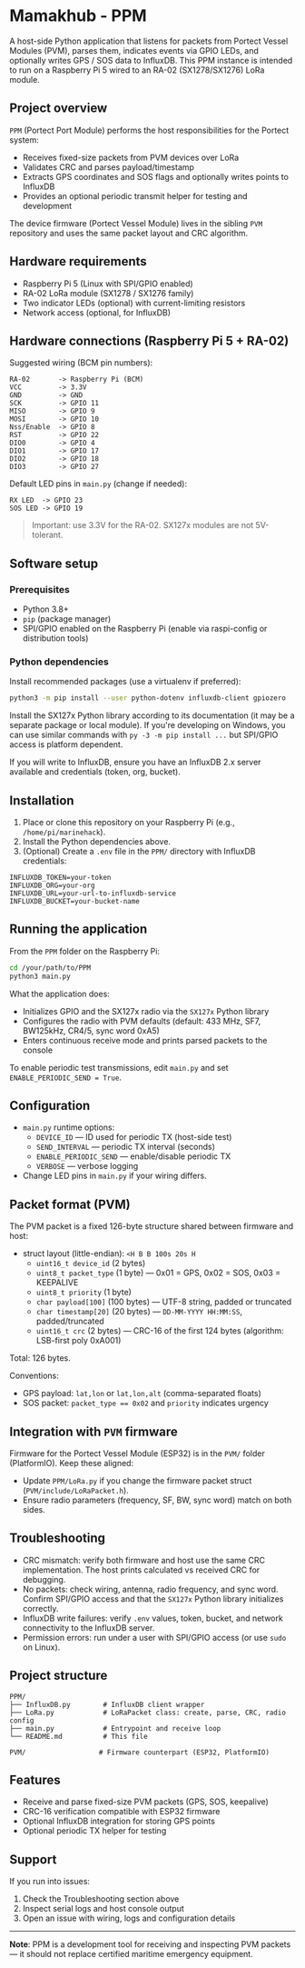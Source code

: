 # Mamakhub - PPM

A host-side Python application that listens for packets from Portect Vessel Modules (PVM), parses them, indicates events via GPIO LEDs, and optionally writes GPS / SOS data to InfluxDB. This PPM instance is intended to run on a Raspberry Pi 5 wired to an RA-02 (SX1278/SX1276) LoRa module.

## Project overview

`PPM` (Portect Port Module) performs the host responsibilities for the Portect system:

- Receives fixed-size packets from PVM devices over LoRa
- Validates CRC and parses payload/timestamp
- Extracts GPS coordinates and SOS flags and optionally writes points to InfluxDB
- Provides an optional periodic transmit helper for testing and development

The device firmware (Portect Vessel Module) lives in the sibling `PVM` repository and uses the same packet layout and CRC algorithm.

## Hardware requirements

- Raspberry Pi 5 (Linux with SPI/GPIO enabled)
- RA-02 LoRa module (SX1278 / SX1276 family)
- Two indicator LEDs (optional) with current-limiting resistors
- Network access (optional, for InfluxDB)

## Hardware connections (Raspberry Pi 5 + RA-02)

Suggested wiring (BCM pin numbers):

```
RA-02       -> Raspberry Pi (BCM)
VCC         -> 3.3V
GND         -> GND
SCK         -> GPIO 11
MISO        -> GPIO 9
MOSI        -> GPIO 10
Nss/Enable  -> GPIO 8
RST         -> GPIO 22
DIO0        -> GPIO 4
DIO1        -> GPIO 17
DIO2        -> GPIO 18
DIO3        -> GPIO 27
```

Default LED pins in `main.py` (change if needed):

```
RX LED  -> GPIO 23
SOS LED -> GPIO 19
```

> Important: use 3.3V for the RA-02. SX127x modules are not 5V-tolerant.

## Software setup

### Prerequisites

- Python 3.8+
- `pip` (package manager)
- SPI/GPIO enabled on the Raspberry Pi (enable via raspi-config or distribution tools)

### Python dependencies

Install recommended packages (use a virtualenv if preferred):

```bash
python3 -m pip install --user python-dotenv influxdb-client gpiozero
```

Install the SX127x Python library according to its documentation (it may be a separate package or local module). If you're developing on Windows, you can use similar commands with `py -3 -m pip install ...` but SPI/GPIO access is platform dependent.

If you will write to InfluxDB, ensure you have an InfluxDB 2.x server available and credentials (token, org, bucket).

## Installation

1. Place or clone this repository on your Raspberry Pi (e.g., `/home/pi/marinehack`).
2. Install the Python dependencies above.
3. (Optional) Create a `.env` file in the `PPM/` directory with InfluxDB credentials:

```
INFLUXDB_TOKEN=your-token
INFLUXDB_ORG=your-org
INFLUXDB_URL=your-url-to-influxdb-service
INFLUXDB_BUCKET=your-bucket-name
```

## Running the application

From the `PPM` folder on the Raspberry Pi:

```bash
cd /your/path/to/PPM
python3 main.py
```

What the application does:

- Initializes GPIO and the SX127x radio via the `SX127x` Python library
- Configures the radio with PVM defaults (default: 433 MHz, SF7, BW125kHz, CR4/5, sync word 0xA5)
- Enters continuous receive mode and prints parsed packets to the console

To enable periodic test transmissions, edit `main.py` and set `ENABLE_PERIODIC_SEND = True`.

## Configuration

- `main.py` runtime options:
  - `DEVICE_ID` — ID used for periodic TX (host-side test)
  - `SEND_INTERVAL` — periodic TX interval (seconds)
  - `ENABLE_PERIODIC_SEND` — enable/disable periodic TX
  - `VERBOSE` — verbose logging
- Change LED pins in `main.py` if your wiring differs.

## Packet format (PVM)

The PVM packet is a fixed 126-byte structure shared between firmware and host:

- struct layout (little-endian): `<H B B 100s 20s H`
  - `uint16_t device_id` (2 bytes)
  - `uint8_t packet_type` (1 byte) — 0x01 = GPS, 0x02 = SOS, 0x03 = KEEPALIVE
  - `uint8_t priority` (1 byte)
  - `char payload[100]` (100 bytes) — UTF-8 string, padded or truncated
  - `char timestamp[20]` (20 bytes) — `DD-MM-YYYY HH:MM:SS`, padded/truncated
  - `uint16_t crc` (2 bytes) — CRC-16 of the first 124 bytes (algorithm: LSB-first poly 0xA001)

Total: 126 bytes.

Conventions:

- GPS payload: `lat,lon` or `lat,lon,alt` (comma-separated floats)
- SOS packet: `packet_type == 0x02` and `priority` indicates urgency

## Integration with `PVM` firmware

Firmware for the Portect Vessel Module (ESP32) is in the `PVM/` folder (PlatformIO). Keep these aligned:

- Update `PPM/LoRa.py` if you change the firmware packet struct (`PVM/include/LoRaPacket.h`).
- Ensure radio parameters (frequency, SF, BW, sync word) match on both sides.

## Troubleshooting

- CRC mismatch: verify both firmware and host use the same CRC implementation. The host prints calculated vs received CRC for debugging.
- No packets: check wiring, antenna, radio frequency, and sync word. Confirm SPI/GPIO access and that the `SX127x` Python library initializes correctly.
- InfluxDB write failures: verify `.env` values, token, bucket, and network connectivity to the InfluxDB server.
- Permission errors: run under a user with SPI/GPIO access (or use `sudo` on Linux).

## Project structure

```
PPM/
├── InfluxDB.py        # InfluxDB client wrapper
├── LoRa.py            # LoRaPacket class: create, parse, CRC, radio config
├── main.py            # Entrypoint and receive loop
└── README.md          # This file

PVM/                  # Firmware counterpart (ESP32, PlatformIO)
```

## Features

- Receive and parse fixed-size PVM packets (GPS, SOS, keepalive)
- CRC-16 verification compatible with ESP32 firmware
- Optional InfluxDB integration for storing GPS points
- Optional periodic TX helper for testing

## Support

If you run into issues:

1. Check the Troubleshooting section above
2. Inspect serial logs and host console output
3. Open an issue with wiring, logs and configuration details

---

**Note**: PPM is a development tool for receiving and inspecting PVM packets — it should not replace certified maritime emergency equipment.
